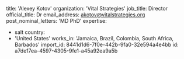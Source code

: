 title: 'Alexey Kotov'
organization: 'Vital Strategies'
job_title: Director
official_title: Dr
email_address: akotov@vitalstrategies.org
post_nominal_letters: 'MD PhD'
expertise:
  - salt
country:
  - 'United States'
works_in: 'Jamaica, Brazil, Colombia, South Africa, Barbados'
import_id: 8441d1d6-7f0e-442b-9fa0-32e594a4e4bb
id: a7de17ea-4597-4305-9fe1-a45a92ea9a5b
